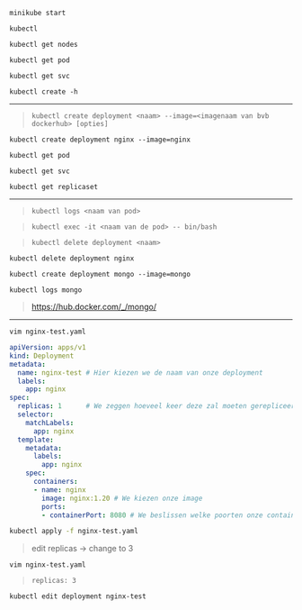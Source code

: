 ```
minikube start
```

```
kubectl
```

```
kubectl get nodes
```

```
kubectl get pod
```

```
kubectl get svc
```    
   
```
kubectl create -h
```

---

> ``kubectl create deployment <naam> --image=<imagenaam van bvb dockerhub> [opties]``

```
kubectl create deployment nginx --image=nginx
```

```
kubectl get pod
```

```
kubectl get svc
```    

```
kubectl get replicaset
```

---


> ``kubectl logs <naam van pod>``

> ``kubectl exec -it <naam van de pod> -- bin/bash``

> ``kubectl delete deployment <naam>``


```
kubectl delete deployment nginx
```

```
kubectl create deployment mongo --image=mongo
```

```
kubectl logs mongo
```

> https://hub.docker.com/_/mongo/


---

```
vim nginx-test.yaml
```

```YAML
apiVersion: apps/v1
kind: Deployment
metadata:
  name: nginx-test # Hier kiezen we de naam van onze deployment
  labels:
    app: nginx
spec:
  replicas: 1      # We zeggen hoeveel keer deze zal moeten gerepliceerd worden
  selector:
    matchLabels:
      app: nginx
  template:
    metadata:
      labels:
        app: nginx
    spec:
      containers:
      - name: nginx
        image: nginx:1.20 # We kiezen onze image
        ports:
        - containerPort: 8080 # We beslissen welke poorten onze containers nodig hebben
```        

```bash
kubectl apply -f nginx-test.yaml
```
> edit replicas -> change to 3

```
vim nginx-test.yaml
```
> ``replicas: 3``

```
kubectl edit deployment nginx-test
```